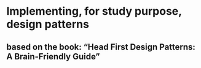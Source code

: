 # Implementing, for study purpose, design patterns 
## based on the book: “Head First Design Patterns: A Brain-Friendly Guide” 